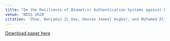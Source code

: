 ```yaml
---
title: "On the Resilience of Biometric Authentication Systems against Random Inputs"
venue: 'NDSS 2020'
citation: 'Zhao, Benjamin Zi Hao, Hassan Jameel Asghar, and Mohamed Ali Kaafar.(2020). &quot;On the Resilience of Biometric Authentication Systems against Random Inputs.&quot; <i>NDSS</i>.'
---
```

[Download paper here](https://arxiv.org/pdf/2001.04056.pdf)

